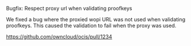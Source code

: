 Bugfix: Respect proxy url when validating proofkeys

We fixed a bug where the proxied wopi URL was not used when validating proofkeys. This caused the validation to fail when the proxy was used.

https://github.com/owncloud/ocis/pull/1234
